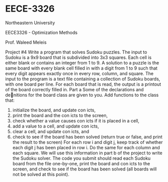 EECE-3326
=========

Northeastern University

EECE3326 - Optimization Methods

Prof. Waleed Meleis

Project #4
Write a program that solves Sudoku puzzles. The input to Sudoku is a 9x9 board that is subdivided
into 3x3 squares. Each cell is either blank or contains an integer from 1 to 9.
A solution to a puzzle is the same board with every blank cell filled in with a digit from 1 to 9 such
that every digit appears exactly once in every row, column, and square.
The input to the program is a text file containing a collection of Sudoku boards, with one board
per line. For each board that is read, the output is a printout of the board correctly filled in.
Part a
Some of the declarations and denitions for the board class are given to you. Add functions
to the class that:
1. initialize the board, and update conicts,
2. print the board and the conicts to the screen,
3. check whether a value causes conicts if it is placed in a cell,
4. add a value to a cell, and update conicts,
5. clear a cell, and update conicts, and
6. check to see if the board has been solved (return true or false, and print the result to
the screen)
For each row i and digit j, keep track of whether each digit j has been placed in row i. Do
the same for each column and each square. We will use this information in part b of the
project to write the Sudoku solver.
The code you submit should read each Sudoku board from the file one-by-one, print the
board and conicts to the screen, and check to see if the board has been solved (all boards
will not be solved at this point).